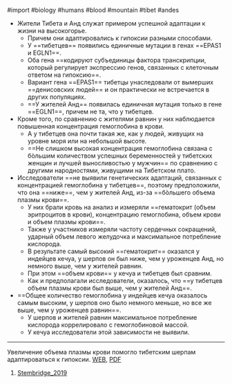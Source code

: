 #import #biology #humans #blood #mountain #tibet #andes

* Жители Тибета и Анд служат примером успешной адаптации к жизни на высокогорье.
	* Причем они адаптировались к гипоксии разными способами.
	* У ==тибетцев== появились единичные мутации в генах ==EPAS1 и EGLN1==.
	* Оба гена ==кодируют субъединицы фактора транскрипции, который регулирует экспрессию генов, связанных с клеточным ответом на гипоксию==.
	* Вариант гена ==EPAS1== тибетцы унаследовали от вымерших ==денисовских людей== и он практически не встречается в других популяциях.
	* ==У жителей Анд== появилась единичная мутация только в гене ==EGLN1==, причем не та, что у тибетцев.
* Кроме того, по сравнению с жителями равнин у них наблюдается повышенная концентрация гемоглобина в крови.
	* А у тибетцев она почти такая же, как у людей, живущих на уровне моря или на небольшой высоте.
	* ==Не слишком высокая концентрация гемоглобина связана с бòльшим количеством успешных беременностей у тибетских женщин и лучшей выносливостью у мужчин== по сравнению с другими народностями, живущими на Тибетском плато.
* Исследователи ==не выявили генетических адаптаций, связанных с концентрацией гемоглобина у тибетцев==, поэтому предположили, что она ==ниже==, чем у жителей Анд, из-за ==бòльшего объема плазмы крови==. 
	* У них брали кровь на анализ и измеряли ==гематокрит (объем эритроцитов в крови), концентрацию гемоглобина, объем крови и объем плазмы крови==.
	* Также у участников измеряли частоту сердечных сокращений, ударный объем левого желудочка и максимальное потребление кислорода.
	* В результате самый высокий ==гематокрит== оказался у индейцев кечуа, у шерпов он был ниже, чем у уроженцев Анд, но немного выше, чем у жителей равнин.
	* При этом ==объем крови== у кечуа и тибетцев был сравним.
	* Как и предполагали исследователи, оказалось, что ==у тибетцев объем плазмы крови был выше, чем у жителей Анд==.
* ==Общее количество гемоглобина у индейцев кечуа оказалось самым высоким, у шерпов оно было немного меньше, но все же выше, чем у уроженцев равнин==.
	* У шерпов и жителей равнин максимальное потребление кислорода коррелировало с гемоглобиновой массой.
	* У кечуа исследователи этой зависимости не выявили.

---
Увеличение объема плазмы крови помогло тибетским шерпам адаптироваться к гипоксии. [WEB](https://nplus1.ru/news/2019/07/29/adaptation), [PDF](../source/Объем%20плазмы%20крови.pdf)

1. [Stembridge_2019](2023-0912-1558.Stembridge_2019.md)